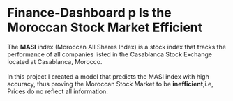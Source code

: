 # Finance-Dashboard p Is the Moroccan Stock Market Efficient 
The **MASI** index (Moroccan All Shares Index) is a stock index that tracks the performance of all companies listed in the Casablanca Stock Exchange located at Casablanca, Morocco. <br> <br>
In this project I created a model that predicts the MASI index with high accuracy, thus proving the Moroccan Stock Market to be **inefficient**,i.e, Prices do no reflect all information.
